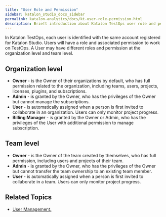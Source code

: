 ```yaml
---
title: "User Role and Permission" 
sidebar: katalon_studio_docs_sidebar
permalink: katalon-analytics/docs/kt-user-role-permission.html 
description: Brieft introduction about Katalon TestOps user role and permission.
---
```

In Katalon TestOps, each user is identified with the same account registered for Katalon Studio. Users will have a role and associated permission to work on TestOps. A User may have different roles and permission at the organization level and team level.

## **Organization level** 

* **Owner** - is the Owner of their organizations by default, who has full permission related to the organization, including teams, users, projects, licenses, plugins, and subscriptions.
* **Admin** - is granted by the Owner, who has the privileges of the Owner but cannot manage the subscriptions.
* **User** - is automatically assigned when a person is first invited to collaborate in an organization. Users can only monitor project progress.
* **Billing Manager** - is granted by the Owner or Admin, who has the privileges of the User with additional permission to manage subscription.

## **Team level**

* **Owner** - is the Owner of the team created by themselves, who has full permission, including users and projects of their team.
* **Admin** - is granted by the Owner, who has the privileges of the Owner but cannot transfer the team ownership to an existing team member.
* **User** - is automatically assigned when a person is first invited to collaborate in a team. Users can only monitor project progress.

## **Related Topics**

* [User Management.](https://docs.katalon.com/katalon-analytics/docs/katalon-analytics/docs/user-management.html)
